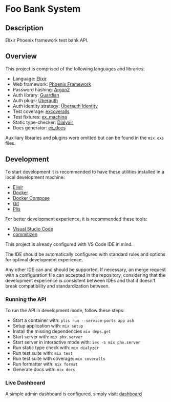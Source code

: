# Foo Bank System

## Description

Elixir Phoenix framework test bank API.

## Overview

This project is comprised of the following languages and libraries:

- Language: [Elixir](https://elixir-lang.org/)
- Web framework: [Phoenix Framework](https://www.phoenixframework.org/)
- Password hashing: [Argon2](https://hexdocs.pm/argon2_elixir/api-reference.html)
- Auth library: [Guardian](https://hexdocs.pm/guardian/readme.html)
- Auth plugs: [Überauth](https://hexdocs.pm/ueberauth/readme.html)
- Auth identity strategy: [Überauth Identity](https://github.com/ueberauth/ueberauth_identity)
- Test coverage: [excoveralls](https://hexdocs.pm/excoveralls/readme.html)
- Test fixtures: [ex_machina](https://hexdocs.pm/ex_machina/readme.html)
- Static type-checker: [Dialyxir](https://hexdocs.pm/dialyxir/readme.html)
- Docs generator: [ex_docs](https://hexdocs.pm/ex_doc/Mix.Tasks.Docs.html)

Auxiliary libraries and plugins were omitted but can be found in the
`mix.exs` files.

## Development

To start development it is recommended to have these utilities installed
in a local development machine:

- [Elixir](https://elixir-lang.org/)
- [Docker](https://www.docker.com/)
- [Docker Compose](https://docs.docker.com/compose/install/)
- [Git](https://git-scm.com/)
- [Plis](https://github.com/IcaliaLabs/plis)

For better development experience, it is recommended these tools:

- [Visual Studio Code](https://code.visualstudio.com/)
- [commitizen](https://github.com/commitizen/cz-cli)

This project is already configured with VS Code IDE in mind.

The IDE should be automatically configured with standard rules and
options for optimal development experience.

Any other IDE can and should be supported. If necessary, an merge
request with a configuration file can accepted in the repository,
considering that the development experience is consistent between IDEs
and that it doesn't break compatibility and standardization between.

### Running the API

To run the API in development mode, follow these steps:

- Start a container with: `plis run --service-ports app ash`
- Setup application with: `mix setup`
- Install the missing dependencies `mix deps.get`  
- Start server with: `mix phx.server`
- Start server in interactive mode with: `iex -S mix phx.server`
- Run static type check with: `mix dialyzer`
- Run test suite with: `mix test`
- Run test suite with coverage: `mix coveralls`
- Run formatter with: `mix format`
- Generate docs with: `mix docs`

### Live Dashboard

A simple admin dashboard is configured, simply visit:
[dashboard](localhost:8000/dev/dashboard)
